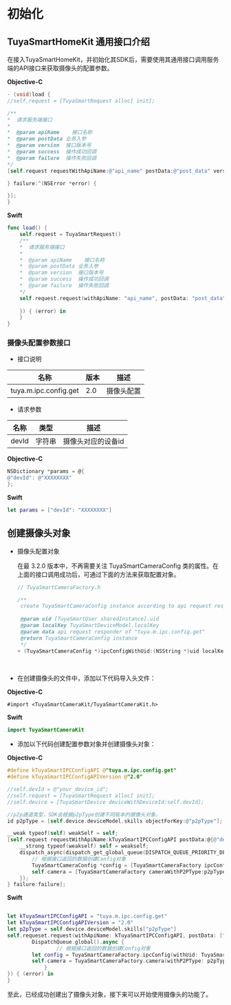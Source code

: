 # 初始化

## TuyaSmartHomeKit 通用接口介绍

在接入TuyaSmartHomeKit，并初始化其SDK后，需要使用其通用接口调用服务端的API接口来获取摄像头的配置参数。

__Objective-C__

```objective-c
- (void)load {
//self.request = [TuyaSmartRequest alloc] init];

/**
*  请求服务端接口
*
*  @param apiName    接口名称
*  @param postData 业务入参
*  @param version  接口版本号
*  @param success  操作成功回调
*  @param failure  操作失败回调
*/
[self.request requestWithApiName:@"api_name" postData:@"post_data" version:@"api_version" success:^(id result) {

} failure:^(NSError *error) {

}];    
}
```

__Swift__

``` swift
func load() {
    self.request = TuyaSmartRequest()
    /**
    *  请求服务端接口
    *
    *  @param apiName    接口名称
    *  @param postData 业务入参
    *  @param version  接口版本号
    *  @param success  操作成功回调
    *  @param failure  操作失败回调
    */
    self.request.request(withApiName: "api_name", postData: "post_data", version: "api_version", success: { (result) in
                
    }) { (error) in         
    }
}
```


### 摄像头配置参数接口

* 接口说明

| 名称                  | 版本 | 描述       |
| --------------------- | ---- | ---------- |
| tuya.m.ipc.config.get | 2.0  | 摄像头配置 |


* 请求参数

| 名称  | 类型   | 描述               |
| ----- | ------ | ------------------ |
| devId | 字符串 | 摄像头对应的设备id |

__Objective-C__

```objective-c
NSDictionary *params = @{
@"devId": @"XXXXXXXX" 
};
```

__Swift__

``` swift
let params = ["devId": "XXXXXXXX"]
```

## 创建摄像头对象

* 摄像头配置对象

  在最 3.2.0 版本中，不再需要关注 TuyaSmartCameraConfig 类的属性。在上面的接口调用成功后，可通过下面的方法来获取配置对象。

  ```objective-c
  // TuyaSmartCameraFactory.h

  /**
   create TuyaSmartCameraConfig instance according to api request responder and user uid, device localKey
   
   @param uid [TuyaSmartUser sharedInstance].uid
   @param localKey TuyaSmartDeviceModel.localKey
   @param data api request responder of "tuya.m.ipc.config.get"
   @return TuyaSmartCameraConfig instance
   */
  + (TuyaSmartCameraConfig *)ipcConfigWithUid:(NSString *)uid localKey:(NSString *)localKey configData:(NSDictionary *)data;
  ```

  ​


* 在创建摄像头的文件中，添加以下代码导入头文件：

__Objective-C__

``` obejctivec
#import <TuyaSmartCameraKit/TuyaSmartCameraKit.h>
```

__Swift__

``` swift
import TuyaSmartCameraKit
```

* 添加以下代码创建配置参数对象并创建摄像头对象：

__Objective-C__

```objective-c
#define kTuyaSmartIPCConfigAPI @"tuya.m.ipc.config.get"
#define kTuyaSmartIPCConfigAPIVersion @"2.0"

//self.devId = @"your_device_id";
//self.request = [TuyaSmartRequest alloc] init];
//self.device = [TuyaSmartDevice deviceWithDeviceId:self.devId];

//p2p通道类型，SDK会根据p2pType创建不同版本的摄像头对象。
id p2pType = [self.device.deviceModel.skills objectForKey:@"p2pType"];

__weak typeof(self) weakSelf = self;
[self.request requestWithApiName:kTuyaSmartIPCConfigAPI postData:@{@"devId":self.devId} version:kTuyaSmartIPCConfigAPIVersion success:^(id result) {
    __strong typeof(weakself) self = weakself;
	dispatch_async(dispatch_get_global_queue(DISPATCH_QUEUE_PRIORITY_DEFAULT, 0), ^{
        // 根据接口返回的数据创建Config对象
		TuyaSmartCameraConfig *config = [TuyaSmartCameraFactory ipcConfigWithUid:[TuyaSmartUser sharedInstance].uid localKey:self.device.deviceModel.localKey configData:result];
		self.camera = [TuyaSmartCameraFactory cameraWithP2PType:p2pType config:config delegate:self];
	});
} failure:failure];
```

__Swift__

``` swift

let kTuyaSmartIPCConfigAPI = "tuya.m.ipc.config.get"
let kTuyaSmartIPCConfigAPIVersion = "2.0"
let p2pType = self.device.deviceModel.skills["p2pType"]
self.requeset.request(withApiName: kTuyaSmartIPCConfigAPI, postData: ["devId" : self.devId], version: kTuyaSmartIPCConfigAPIVersion, success: { [weak self] (result) in
        DispatchQueue.global().async {
                // 根据接口返回的数据创建Config对象
        let config = TuyaSmartCameraFactory.ipcConfig(withUid: TuyaSmartUser.sharedInstance()?.uid, localKey: self.device.deviceModel.localKey , configData: result)
        self.camera = TuyaSmartCameraFactory.camera(withP2PType: p2pType, config: config, delegate: self)
            }
}) { (error) in
}
```

至此，已经成功创建出了摄像头对象，接下来可以开始使用摄像头的功能了。

